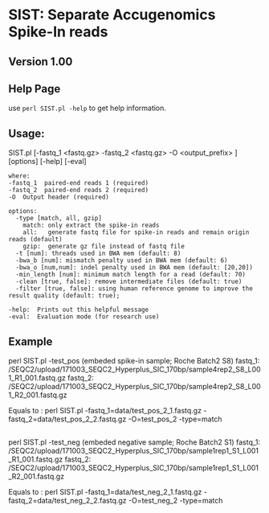 # SIST: Separate Accugenomics Spike-In reads
## Version 1.00

## Help Page
use `perl SIST.pl -help` to get help information.

## Usage: 
 SIST.pl [-fastq_1 <fastq.gz> -fastq_2 <fastq.gz> -O <output_prefix> ] [options] [-help] [-eval]
	
	where:
	-fastq_1  paired-end reads 1 (required)
	-fastq_2  paired-end reads 2 (required)
	-O	Output header (required)
	
	options:
	  -type [match, all, gzip] 
	    match: only extract the spike-in reads 
	    all:   generate fastq file for spike-in reads and remain origin reads (default)
	    gzip:  generate gz file instead of fastq file
	  -t [num]: threads used in BWA mem (default: 8)
	  -bwa_b [num]: mismatch penalty used in BWA mem (default: 6)
	  -bwa_o [num,num]: indel penalty used in BWA mem (default: [20,20])
	  -min_length [num]: minimum match length for a read (default: 70)
	  -clean [true, false]: remove intermediate files (default: true)
	  -filter [true, false]: using human reference genome to improve the result quality (default: true);
	  
	-help:  Prints out this helpful message
	-eval:  Evaluation mode (for research use)

## Example 

perl SIST.pl -test_pos (embeded spike-in sample; Roche Batch2 S8)
	fastq_1: /SEQC2/upload/171003_SEQC2_Hyperplus_SIC_170bp/sample4rep2_S8_L001_R1_001.fastq.gz
	fastq_2: /SEQC2/upload/171003_SEQC2_Hyperplus_SIC_170bp/sample4rep2_S8_L001_R2_001.fastq.gz

Equals to :
perl SIST.pl -fastq_1=data/test_pos_2_1.fastq.gz -fastq_2=data/test_pos_2_2.fastq.gz -O=test_pos_2 -type=match
	
##	
	
perl SIST.pl -test_neg (embeded negative sample; Roche Batch2 S1)
	fastq_1: /SEQC2/upload/171003_SEQC2_Hyperplus_SIC_170bp/sample1rep1_S1_L001_R1_001.fastq.gz
	fastq_2: /SEQC2/upload/171003_SEQC2_Hyperplus_SIC_170bp/sample1rep1_S1_L001_R2_001.fastq.gz

Equals to :
perl SIST.pl -fastq_1=data/test_neg_2_1.fastq.gz -fastq_2=data/test_neg_2_2.fastq.gz -O=test_neg_2 -type=match
